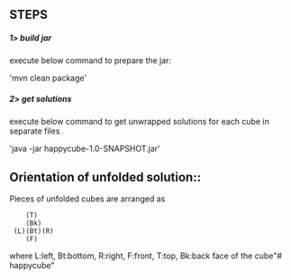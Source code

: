 ## STEPS

##### 1> build jar 
execute below command to prepare the jar:

'mvn clean package'

##### 2> get solutions
execute below command to get unwrapped solutions for each cube in separate files 

'java -jar happycube-1.0-SNAPSHOT.jar' 




## Orientation of unfolded solution:: 
Pieces of unfolded cubes are arranged as
        
        (T)
        (Bk)
     (L)(Bt)(R)
        (F)

where L:left, Bt:bottom, R:right, F:front, T:top, Bk:back 
face of the cube"# happycube" 
